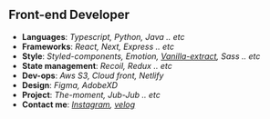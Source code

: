 ## Front-end Developer

* **Languages**: _Typescript, Python, Java .. etc_
* **Frameworks**: _React, Next, Express .. etc_
* **Style**: _Styled-components, Emotion, [Vanilla-extract](https://velog.io/@goolgae/vanilla-extract), Sass .. etc_
* **State management**: _Recoil, Redux .. etc_
* **Dev-ops**: _Aws S3, Cloud front, Netlify_
* **Design**: _Figma, AdobeXD_
* **Project**: _The-moment, Jub-Jub .. etc_
* **Contact me**: _[Instagram](https://www.instagram.com/su_un_woo/), [velog](https://velog.io/@goolgae)_
